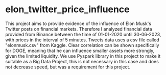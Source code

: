 # elon_twitter_price_influence
This project aims to provide evidence of the influence of Elon Musk's Twitter posts on financial markets.
Therefore I analyzed financial data provided from Binance between the time of 01-01-2020 until 30-06-2023, with prices in the interval of 5 minutes.
Tweets data uses a csv file called "elonmusk.csv" from Kaggle.
Clear correlation can be shown specifically for DOGE, meaning that he can influence smaller assets more strongly, given the limited liquidity.
We use Pyspark library in this project to make it suitable as a Big Data Project, this is not necessary in this case and does not decrease speed, but was a requirement for this project.



